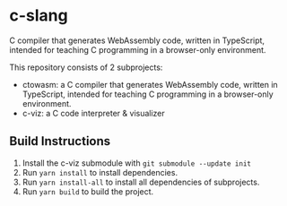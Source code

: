 # c-slang

C compiler that generates WebAssembly code, written in TypeScript, intended for teaching C programming in a browser-only environment.

This repository consists of 2 subprojects:

- ctowasm: a C compiler that generates WebAssembly code, written in TypeScript, intended for teaching C programming in a browser-only environment. 
- c-viz: a C code interpreter & visualizer

## Build Instructions  

1. Install the c-viz submodule with `git submodule --update init`
2. Run `yarn install` to install dependencies.
3. Run `yarn install-all` to install all dependencies of subprojects.
4. Run `yarn build` to build the project.